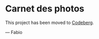 # Carnet des photos

This project has been moved to [Codeberg](https://codeberg.org/fabiosirna/carnet-des-photos).

— Fabio
